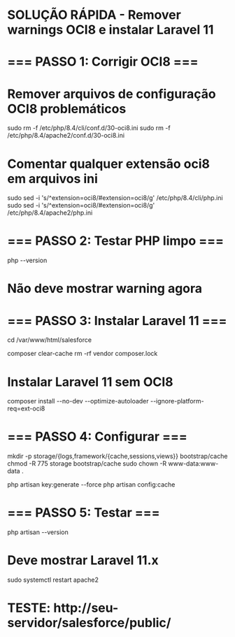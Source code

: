 # SOLUÇÃO RÁPIDA - Remover warnings OCI8 e instalar Laravel 11

# === PASSO 1: Corrigir OCI8 ===

# Remover arquivos de configuração OCI8 problemáticos
sudo rm -f /etc/php/8.4/cli/conf.d/30-oci8.ini
sudo rm -f /etc/php/8.4/apache2/conf.d/30-oci8.ini

# Comentar qualquer extensão oci8 em arquivos ini
sudo sed -i 's/^extension=oci8/#extension=oci8/g' /etc/php/8.4/cli/php.ini
sudo sed -i 's/^extension=oci8/#extension=oci8/g' /etc/php/8.4/apache2/php.ini

# === PASSO 2: Testar PHP limpo ===
php --version
# Não deve mostrar warning agora

# === PASSO 3: Instalar Laravel 11 ===
cd /var/www/html/salesforce

composer clear-cache
rm -rf vendor composer.lock

# Instalar Laravel 11 sem OCI8
composer install --no-dev --optimize-autoloader --ignore-platform-req=ext-oci8

# === PASSO 4: Configurar ===
mkdir -p storage/{logs,framework/{cache,sessions,views}} bootstrap/cache
chmod -R 775 storage bootstrap/cache
sudo chown -R www-data:www-data .

php artisan key:generate --force
php artisan config:cache

# === PASSO 5: Testar ===
php artisan --version
# Deve mostrar Laravel 11.x

sudo systemctl restart apache2

# TESTE: http://seu-servidor/salesforce/public/